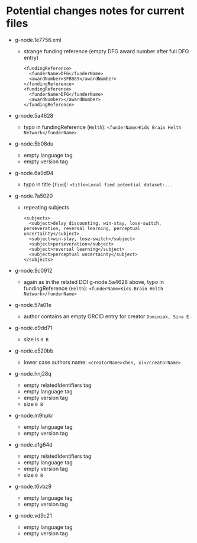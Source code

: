 # Potential changes notes for current files

- g-node.1e7756.xml
  - strange funding reference (empty DFG award number after full DFG entry)

        <fundingReference>
          <funderName>DFG</funderName>
          <awardNumber>SFB889</awardNumber>
        </fundingReference>
        <fundingReference>
          <funderName>DFG</funderName>
          <awardNumber></awardNumber>
        </fundingReference>

- g-node.5a4628
  - typo in fundingReference (`Helth`): `<funderName>Kids Brain Helth Network</funderName>`

- g-node.5b08du
  - empty language tag
  - empty version tag

- g-node.6a0d94
  - typo in title (`fied`): `<title>Local fied potential dataset:...`

- g-node.7a5020
  - repeating subjects

        <subjects>
          <subject>delay discounting, win-stay, lose-switch, perseveration, reversal learning, perceptual uncertainty</subject>
          <subject>win-stay, lose-switch</subject>
          <subject>perseveration</subject>
          <subject>reversal learning</subject>
          <subject>perceptual uncertainty</subject>
        </subjects>

- g-node.9c0912
  - again as in the related DOI g-node.5a4628 above, typo in fundingReference (`Helth`): `<funderName>Kids Brain Helth Network</funderName>`

- g-node.57a01e
  - author contains an empty ORCID entry for creator `Dominiak, Sina E.`

- g-node.d9dd71
  - size is `0 B`

- g-node.e520bb
  - lower case authors name: `<creatorName>chen, xi</creatorName>`

- g-node.hnj28q
  - empty relatedIdentifiers tag
  - empty language tag
  - empty version tag
  - size `0 B`

- g-node.m9hpkr
  - empty language tag
  - empty version tag

- g-node.o1g64d
  - empty relatedIdentifiers tag
  - empty language tag
  - empty version tag
  - size `0 B`

- g-node.t6vbz9
  - empty language tag
  - empty version tag

- g-node.vd9c21
  - empty language tag
  - empty version tag
